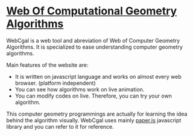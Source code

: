 # [Web Of <u>C</u>omputational Geometry Algorithms](http://webcgal.org)
WebCgal is a web tool and abreviation of Web of Computer Geometry Algorithms. It is specialized to ease understanding computer geometry algorithms. 

Main features of the website are:

- It is written on javascript language and works on almost every web browser. (platform independent)
- You can see how algorithms work on live animation.
- You can modify codes on live. Therefore, you can try your own algorithm.

This computer geometry programmings are actually for learning the idea behind the algorithm visually. 
WebCgal uses mainly [paper.js](paperjs.org) javascript library and you can refer to it for reference.
